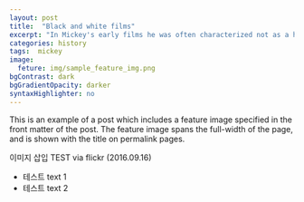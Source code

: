 ```yaml
---
layout: post
title:  "Black and white films"
excerpt: "In Mickey's early films he was often characterized not as a hero, but as an ineffective young suitor to Minnie Mouse..."
categories: history
tags:  mickey
image:
  feture: img/sample_feature_img.png
bgContrast: dark
bgGradientOpacity: darker
syntaxHighlighter: no
---
```

This is an example of a post which includes a feature image specified in the front matter of the post. The feature image spans the full-width of the page, and is shown with the title on permalink pages.

이미지 삽입 TEST via flickr (2016.09.16) 

* 테스트 text 1
* 테스트 text 2